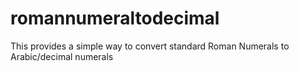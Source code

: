 # romannumeraltodecimal
This provides a simple way to convert standard Roman Numerals to Arabic/decimal numerals
